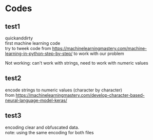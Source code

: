 # Codes

## test1
quickanddirty  
first machine learning code  
try to tweek code from 
https://machinelearningmastery.com/machine-learning-in-python-step-by-step/ to 
work with our problem  

Not working: can't work with strings, need to work with numeric values

## test2 
encode strings to numeric values (character by character)  
from https://machinelearningmastery.com/develop-character-based-neural-language-model-keras/

## test3
encoding clear and obfuscated data.  
note: using the same encoding for both files
